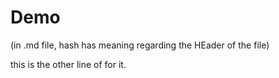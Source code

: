 # Demo 
(in .md file, hash has meaning regarding the HEader of the file)



this is the other line of for it.
